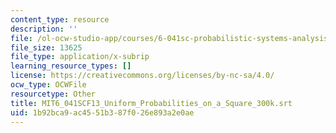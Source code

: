 ```yaml
---
content_type: resource
description: ''
file: /ol-ocw-studio-app/courses/6-041sc-probabilistic-systems-analysis-and-applied-probability-fall-2013/1b92bca9ac4551b387f026e893a2e0ae_MIT6_041SCF13_Uniform_Probabilities_on_a_Square_300k.vtt
file_size: 13625
file_type: application/x-subrip
learning_resource_types: []
license: https://creativecommons.org/licenses/by-nc-sa/4.0/
ocw_type: OCWFile
resourcetype: Other
title: MIT6_041SCF13_Uniform_Probabilities_on_a_Square_300k.srt
uid: 1b92bca9-ac45-51b3-87f0-26e893a2e0ae
---
```

